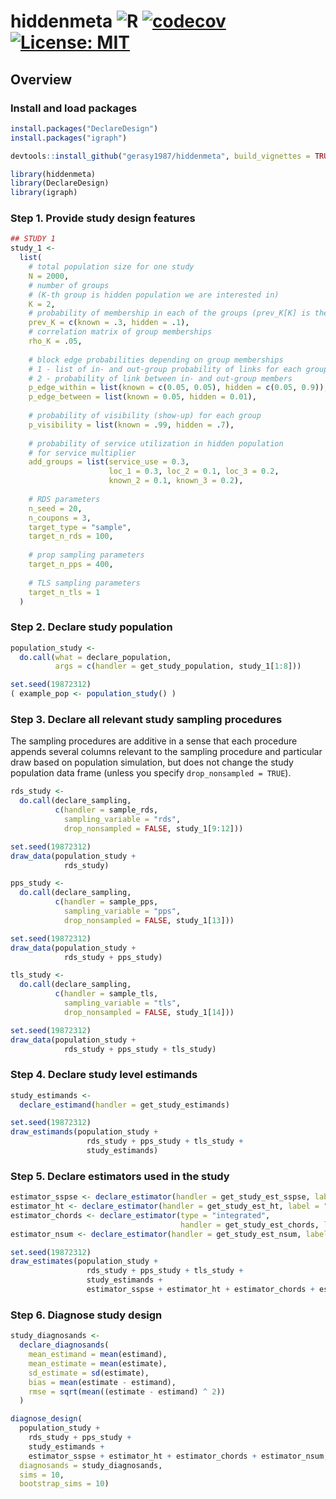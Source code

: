 
# hiddenmeta ![R](https://github.com/gerasy1987/hiddenmeta/workflows/R/badge.svg) [![codecov](https://codecov.io/gh/gerasy1987/hiddenmeta/branch/main/graph/badge.svg?token=ZG9A64Q0A1)](https://codecov.io/gh/gerasy1987/hiddenmeta) [![License: MIT](https://img.shields.io/badge/License-MIT-yellow.svg)](https://github.com/gerasy1987/hiddenmeta/blob/main/LICENSE)

## Overview

### Install and load packages

``` r
install.packages("DeclareDesign")
install.packages("igraph")

devtools::install_github("gerasy1987/hiddenmeta", build_vignettes = TRUE)
```

``` r
library(hiddenmeta)
library(DeclareDesign)
library(igraph)
```

### Step 1. Provide study design features

``` r
## STUDY 1
study_1 <- 
  list(
    # total population size for one study
    N = 2000,
    # number of groups
    # (K-th group is hidden population we are interested in)
    K = 2,
    # probability of membership in each of the groups (prev_K[K] is the true prevalence)
    prev_K = c(known = .3, hidden = .1),
    # correlation matrix of group memberships
    rho_K = .05,
    
    # block edge probabilities depending on group memberships
    # 1 - list of in- and out-group probability of links for each group
    # 2 - probability of link between in- and out-group members
    p_edge_within = list(known = c(0.05, 0.05), hidden = c(0.05, 0.9)),
    p_edge_between = list(known = 0.05, hidden = 0.01),
    
    # probability of visibility (show-up) for each group
    p_visibility = list(known = .99, hidden = .7),
    
    # probability of service utilization in hidden population
    # for service multiplier
    add_groups = list(service_use = 0.3, 
                      loc_1 = 0.3, loc_2 = 0.1, loc_3 = 0.2, 
                      known_2 = 0.1, known_3 = 0.2),
    
    # RDS parameters
    n_seed = 20,
    n_coupons = 3,
    target_type = "sample",
    target_n_rds = 100,
    
    # prop sampling parameters
    target_n_pps = 400,
    
    # TLS sampling parameters
    target_n_tls = 1
  )
```

### Step 2. Declare study population

``` r
population_study <-
  do.call(what = declare_population,
          args = c(handler = get_study_population, study_1[1:8]))

set.seed(19872312)
( example_pop <- population_study() )
```

### Step 3. Declare all relevant study sampling procedures

The sampling procedures are additive in a sense that each procedure
appends several columns relevant to the sampling procedure and
particular draw based on population simulation, but does not change the
study population data frame (unless you specify
`drop_nonsampled = TRUE`).

``` r
rds_study <- 
  do.call(declare_sampling,
          c(handler = sample_rds, 
            sampling_variable = "rds",
            drop_nonsampled = FALSE, study_1[9:12]))

set.seed(19872312)
draw_data(population_study + 
            rds_study)
```

``` r
pps_study <- 
  do.call(declare_sampling,
          c(handler = sample_pps, 
            sampling_variable = "pps",
            drop_nonsampled = FALSE, study_1[13]))

set.seed(19872312)
draw_data(population_study + 
            rds_study + pps_study)
```

``` r
tls_study <- 
  do.call(declare_sampling,
          c(handler = sample_tls, 
            sampling_variable = "tls",
            drop_nonsampled = FALSE, study_1[14]))

set.seed(19872312)
draw_data(population_study + 
            rds_study + pps_study + tls_study)
```

### Step 4. Declare study level estimands

``` r
study_estimands <- 
  declare_estimand(handler = get_study_estimands)

set.seed(19872312)
draw_estimands(population_study + 
                 rds_study + pps_study + tls_study + 
                 study_estimands)
```

### Step 5. Declare estimators used in the study

``` r
estimator_sspse <- declare_estimator(handler = get_study_est_sspse, label = "sspse")
estimator_ht <- declare_estimator(handler = get_study_est_ht, label = "ht")
estimator_chords <- declare_estimator(type = "integrated",
                                      handler = get_study_est_chords, label = "chords")
estimator_nsum <- declare_estimator(handler = get_study_est_nsum, label = "nsum")

set.seed(19872312)
draw_estimates(population_study +
                 rds_study + pps_study + tls_study +
                 study_estimands +
                 estimator_sspse + estimator_ht + estimator_chords + estimator_nsum)
```

### Step 6. Diagnose study design

``` r
study_diagnosands <-
  declare_diagnosands(
    mean_estimand = mean(estimand),
    mean_estimate = mean(estimate),
    sd_estimate = sd(estimate),
    bias = mean(estimate - estimand),
    rmse = sqrt(mean((estimate - estimand) ^ 2))
  )

diagnose_design(
  population_study + 
    rds_study + pps_study + 
    study_estimands + 
    estimator_sspse + estimator_ht + estimator_chords + estimator_nsum, 
  diagnosands = study_diagnosands,
  sims = 10,
  bootstrap_sims = 10)
```
